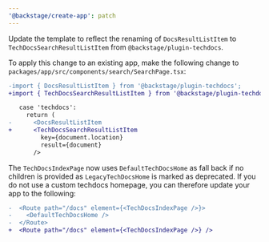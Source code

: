 ```yaml
---
'@backstage/create-app': patch
---
```


Update the template to reflect the renaming of `DocsResultListItem` to `TechDocsSearchResultListItem` from `@backstage/plugin-techdocs`.

To apply this change to an existing app, make the following change to `packages/app/src/components/search/SearchPage.tsx`:

```diff
-import { DocsResultListItem } from '@backstage/plugin-techdocs';
+import { TechDocsSearchResultListItem } from '@backstage/plugin-techdocs';
```

```diff
   case 'techdocs':
     return (
-      <DocsResultListItem
+      <TechDocsSearchResultListItem
         key={document.location}
         result={document}
       />
```

The `TechDocsIndexPage` now uses `DefaultTechDocsHome` as fall back if no children is provided as `LegacyTechDocsHome` is marked as deprecated. If you do not use a custom techdocs homepage, you can therefore update your app to the following:

```diff
-  <Route path="/docs" element={<TechDocsIndexPage />}>
-    <DefaultTechDocsHome />
-  </Route>
+  <Route path="/docs" element={<TechDocsIndexPage />} />
```
